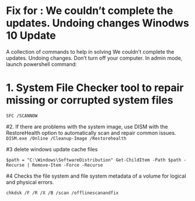 # Fix for : We couldn’t complete the updates. Undoing changes Winodws 10 Update 
A collection of commands to help in solving We couldn’t complete the updates. Undoing changes. Don’t turn off your computer.
In admin mode, launch powershell command:
# 1. System File Checker tool to repair missing or corrupted system files
  `SFC /SCANNOW`

#2. If there are problems with the system image, use DISM with the RestoreHealth option to automatically scan and repair common issues.
  `DISM.exe /Online /Cleanup-Image /Restorehealth`

#3 delete windows update cache files

  `$path = "C:\Windows\SoftwareDistribution"
  Get-ChildItem -Path $path -Recurse | Remove-Item -Force -Recurse`

#4 Checks the file system and file system metadata of a volume for logical and physical errors.

  `chkdsk /F /R /X /B /scan /offlinescanandfix`
